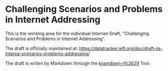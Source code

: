 # Challenging Scenarios and Problems in Internet Addressing

This is the working area for the individual Internet-Draft, "Challenging Scenarios and Problems in Internet Addressing".

The draft is officially maintained at: https://datatracker.ietf.org/doc/draft-jia-intarea-scenarios-problems-addressing/

The draft is writen by Markdown through the [kramdown-rfc2629](https://github.com/cabo/kramdown-rfc2629) Tool.
